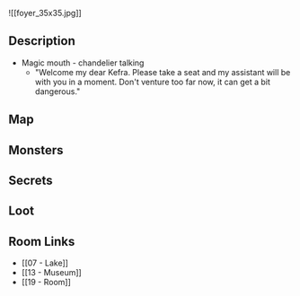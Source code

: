 
![[foyer_35x35.jpg]]

## Description

* Magic mouth - chandelier talking
	* "Welcome my dear Kefra. Please take a seat and my assistant will be with you in a moment. Don't venture too far now, it can get a bit dangerous."

## Map

## Monsters

## Secrets

## Loot

## Room Links

*  [[07 - Lake]]
*  [[13 - Museum]]
*  [[19 - Room]]
